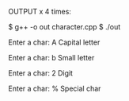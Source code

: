 OUTPUT x 4 times:

$ g++ -o out character.cpp
$ ./out

Enter a char: A
Capital letter

Enter a char: b
Small letter

Enter a char: 2
Digit

Enter a char: %
Special char
